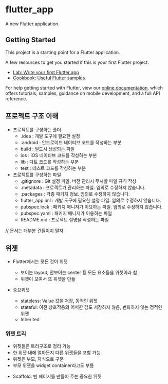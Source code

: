 # flutter_app

A new Flutter application.

## Getting Started

This project is a starting point for a Flutter application.

A few resources to get you started if this is your first Flutter project:

- [Lab: Write your first Flutter app](https://flutter.dev/docs/get-started/codelab)
- [Cookbook: Useful Flutter samples](https://flutter.dev/docs/cookbook)

For help getting started with Flutter, view our
[online documentation](https://flutter.dev/docs), which offers tutorials,
samples, guidance on mobile development, and a full API reference.

## 프로젝트 구조 이해

- 프로젝트를 구성하는 폴더
    - .idea : 개발 도구에 필요한 설정
    - .android : 안드로이드 네이티브 코드를 작성하는 부분
    - build : 빌드시 생성되는 파일
    - ios : iOS 네이티브 코드를 작성하는 부분
    - lib : 다트 코드를 작성하는 부분
    - test : 테스트 코드를 작성하는 부분
- 프로젝트를 구성하는 파일
    - .gitignore : Git 설정 파일. 버전 관리시 무시할 파일 규칙 작성
    - .metadata : 프로젝트가 관리하는 파일. 임의로 수정하지 않습니다.
    - .packages : 각종 패키지 정보. 임의로 수정하지 않습니다.
    - flutter_app.iml : 개발 도구에 필요한 설정 파일. 임의로 수정하지 않습니다.
    - pubspec.lock : 패키지 매니저가 이요하는 파일. 임의로 수정하지 않습니다.
    - pubspec.yaml : 패키지 매니저가 이용하는 파일
    - README.md : 프로젝트 설명을 작성하는 파일

// 문서는 대부분 건들이지 말자

## 위젯

- Flutter에서는 모든 것이 위젯
    - 보이는 layout, 안보이는 center 등 모든 요소들을 위젯이라 함
    - 위젯이 모여서 또 위젯을 만듦

- 중요위젯
    - stateless: Value 값을 저장, 동적인 위젯
    - stateful: 이전 상호작용의 어떠한 값도 저장하지 않음, 변화하지 않는 정적인 위젯
    - Inherited

### 위젯 트리

- 위젯들은 트리구조로 정리 가능
- 한 위젯 내에 얼마든지 다른 위젯들을 포함 가능
- 위젯은 부모, 자식으로 구분
- 부모 위젯을 widget container라고도 부름

* Scaffold: 빈 페이지를 만들어 주는 중요한 위젯